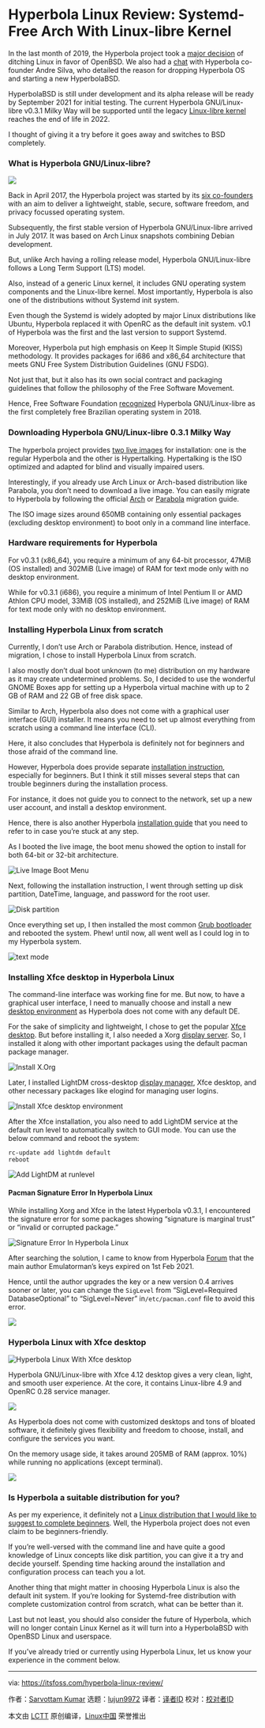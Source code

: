 [#]: subject: (Hyperbola Linux Review: Systemd-Free Arch With Linux-libre Kernel)
[#]: via: (https://itsfoss.com/hyperbola-linux-review/)
[#]: author: (Sarvottam Kumar https://itsfoss.com/author/sarvottam/)
[#]: collector: (lujun9972)
[#]: translator: ( )
[#]: reviewer: ( )
[#]: publisher: ( )
[#]: url: ( )

Hyperbola Linux Review: Systemd-Free Arch With Linux-libre Kernel
======

In the last month of 2019, the Hyperbola project took a [major decision][1] of ditching Linux in favor of OpenBSD. We also had a [chat][2] with Hyperbola co-founder Andre Silva, who detailed the reason for dropping Hyperbola OS and starting a new HyperbolaBSD.

HyperbolaBSD is still under development and its alpha release will be ready by September 2021 for initial testing. The current Hyperbola GNU/Linux-libre v0.3.1 Milky Way will be supported until the legacy [Linux-libre kernel][3] reaches the end of life in 2022.

I thought of giving it a try before it goes away and switches to BSD completely.

### What is Hyperbola GNU/Linux-libre?

![][4]

Back in April 2017, the Hyperbola project was started by its [six co-founders][5] with an aim to deliver a lightweight, stable, secure, software freedom, and privacy focussed operating system. 

Subsequently, the first stable version of Hyperbola GNU/Linux-libre arrived in July 2017. It was based on Arch Linux snapshots combining Debian development.

But, unlike Arch having a rolling release model, Hyperbola GNU/Linux-libre follows a Long Term Support (LTS) model.

Also, instead of a generic Linux kernel, it includes GNU operating system components and the Linux-libre kernel. Most importantly, Hyperbola is also one of the distributions without Systemd init system.

Even though the Systemd is widely adopted by major Linux distributions like Ubuntu, Hyperbola replaced it with OpenRC as the default init system. v0.1 of Hyperbola was the first and the last version to support Systemd.

Moreover, Hyperbola put high emphasis on Keep It Simple Stupid (KISS) methodology. It provides packages for i686 and x86_64 architecture that meets GNU Free System Distribution Guidelines (GNU FSDG).

Not just that, but it also has its own social contract and packaging guidelines that follow the philosophy of the Free Software Movement.

Hence, Free Software Foundation [recognized][6] Hyperbola GNU/Linux-libre as the first completely free Brazilian operating system in 2018.

### Downloading Hyperbola GNU/Linux-libre 0.3.1 Milky Way

The hyperbola project provides [two live images][7] for installation: one is the regular Hyperbola and the other is Hypertalking. Hypertalking is the ISO optimized and adapted for blind and visually impaired users.

Interestingly, if you already use Arch Linux or Arch-based distribution like Parabola, you don’t need to download a live image. You can easily migrate to Hyperbola by following the official [Arch][8] or [Parabola][9] migration guide.

The ISO image sizes around 650MB containing only essential packages (excluding desktop environment) to boot only in a command line interface.

### Hardware requirements for Hyperbola

For v0.3.1 (x86_64), you require a minimum of any 64-bit processor, 47MiB (OS installed) and 302MiB (Live image) of RAM for text mode only with no desktop environment.

While for v0.3.1 (i686), you require a minimum of Intel Pentium II or AMD Athlon CPU model, 33MiB (OS installed), and 252MiB (Live image) of RAM for text mode only with no desktop environment.

### Installing Hyperbola Linux from scratch

Currently, I don’t use Arch or Parabola distribution. Hence, instead of migration, I chose to install Hyperbola Linux from scratch.

I also mostly don’t dual boot unknown (to me) distribution on my hardware as it may create undetermined problems. So, I decided to use the wonderful GNOME Boxes app for setting up a Hyperbola virtual machine with up to 2 GB of RAM and 22 GB of free disk space.

Similar to Arch, Hyperbola also does not come with a graphical user interface (GUI) installer. It means you need to set up almost everything from scratch using a command line interface (CLI).

Here, it also concludes that Hyperbola is definitely not for beginners and those afraid of the command line.

However, Hyperbola does provide separate [installation instruction][10], especially for beginners. But I think it still misses several steps that can trouble beginners during the installation process.

For instance, it does not guide you to connect to the network, set up a new user account, and install a desktop environment.

Hence, there is also another Hyperbola [installation guide][11] that you need to refer to in case you’re stuck at any step.

As I booted the live image, the boot menu showed the option to install for both 64-bit or 32-bit architecture.

![Live Image Boot Menu][12]

Next, following the installation instruction, I went through setting up disk partition, DateTime, language, and password for the root user.

![Disk partition][13]

Once everything set up, I then installed the most common [Grub bootloader][14] and rebooted the system. Phew! until now, all went well as I could log in to my Hyperbola system.

![text mode][15]

### Installing Xfce desktop in Hyperbola Linux

The command-line interface was working fine for me. But now, to have a graphical user interface, I need to manually choose and install a new [desktop environment][16] as Hyperbola does not come with any default DE.

For the sake of simplicity and lightweight, I chose to get the popular [Xfce desktop][17]. But before installing it, I also needed a Xorg [display server][18]. So, I installed it along with other important packages using the default pacman package manager.

![Install X.Org][19]

Later, I installed LightDM cross-desktop [display manager][20], Xfce desktop, and other necessary packages like elogind for managing user logins.

![Install Xfce desktop environment][21]

After the Xfce installation, you also need to add LightDM service at the default run level to automatically switch to GUI mode. You can use the below command and reboot the system:

```
rc-update add lightdm default
reboot
```

![Add LightDM at runlevel][22]

#### Pacman Signature Error In Hyperbola Linux

While installing Xorg and Xfce in the latest Hyperbola v0.3.1, I encountered the signature error for some packages showing “signature is marginal trust” or “invalid or corrupted package.”

![Signature Error In Hyperbola Linux][23]

After searching the solution, I came to know from Hyperbola [Forum][24] that the main author Emulatorman’s keys expired on 1st Feb 2021.

Hence, until the author upgrades the key or a new version 0.4 arrives sooner or later, you can change the `SigLevel` from “SigLevel=Required DatabaseOptional” to “SigLevel=Never” in`/etc/pacman.conf` file to avoid this error.

![][25]

### Hyperbola Linux with Xfce desktop

![Hyperbola Linux With Xfce desktop][26]

Hyperbola GNU/Linux-libre with Xfce 4.12 desktop gives a very clean, light, and smooth user experience. At the core, it contains Linux-libre 4.9 and OpenRC 0.28 service manager.

![][27]

As Hyperbola does not come with customized desktops and tons of bloated software, it definitely gives flexibility and freedom to choose, install, and configure the services you want.

On the memory usage side, it takes around 205MB of RAM (approx. 10%) while running no applications (except terminal).

![][28]

### Is Hyperbola a suitable distribution for you?

As per my experience, it definitely not a [Linux distribution that I would like to suggest to complete beginners][29]. Well, the Hyperbola project does not even claim to be beginners-friendly.

If you’re well-versed with the command line and have quite a good knowledge of Linux concepts like disk partition, you can give it a try and decide yourself. Spending time hacking around the installation and configuration process can teach you a lot.

Another thing that might matter in choosing Hyperbola Linux is also the default init system. If you’re looking for Systemd-free distribution with complete customization control from scratch, what can be better than it.

Last but not least, you should also consider the future of Hyperbola, which will no longer contain Linux Kernel as it will turn into a HyperbolaBSD with OpenBSD Linux and userspace.

If you’ve already tried or currently using Hyperbola Linux, let us know your experience in the comment below.

--------------------------------------------------------------------------------

via: https://itsfoss.com/hyperbola-linux-review/

作者：[Sarvottam Kumar][a]
选题：[lujun9972][b]
译者：[译者ID](https://github.com/译者ID)
校对：[校对者ID](https://github.com/校对者ID)

本文由 [LCTT](https://github.com/LCTT/TranslateProject) 原创编译，[Linux中国](https://linux.cn/) 荣誉推出

[a]: https://itsfoss.com/author/sarvottam/
[b]: https://github.com/lujun9972
[1]: https://www.hyperbola.info/news/announcing-hyperbolabsd-roadmap/
[2]: https://itsfoss.com/hyperbola-linux-bsd/
[3]: https://www.fsfla.org/ikiwiki/selibre/linux-libre/
[4]: https://i2.wp.com/itsfoss.com/wp-content/uploads/2021/04/hyperbola-gnu-linux.png?resize=800%2C450&ssl=1
[5]: https://www.hyperbola.info/members/founders/
[6]: https://www.fsf.org/news/fsf-adds-hyperbola-gnu-linux-libre-to-list-of-endorsed-gnu-linux-distributions
[7]: https://wiki.hyperbola.info/doku.php?id=en:main:downloads&redirect=1
[8]: https://wiki.hyperbola.info/doku.php?id=en:migration:from_arch
[9]: https://wiki.hyperbola.info/doku.php?id=en:migration:from_parabola
[10]: https://wiki.hyperbola.info/doku.php?id=en:guide:beginners
[11]: https://wiki.hyperbola.info/doku.php?id=en:guide:installation
[12]: https://i0.wp.com/itsfoss.com/wp-content/uploads/2021/04/Live-Image-Boot-Menu.png?resize=640%2C480&ssl=1
[13]: https://i2.wp.com/itsfoss.com/wp-content/uploads/2021/04/Disk-partition.png?resize=600%2C450&ssl=1
[14]: https://itsfoss.com/what-is-grub/
[15]: https://i0.wp.com/itsfoss.com/wp-content/uploads/2021/04/text-mode.png?resize=600%2C450&ssl=1
[16]: https://itsfoss.com/what-is-desktop-environment/
[17]: https://xfce.org/
[18]: https://itsfoss.com/display-server/
[19]: https://i2.wp.com/itsfoss.com/wp-content/uploads/2021/04/Install-xorg-package.png?resize=600%2C450&ssl=1
[20]: https://itsfoss.com/display-manager/
[21]: https://i0.wp.com/itsfoss.com/wp-content/uploads/2021/04/Install-Xfce-desktop-environment-800x600.png?resize=600%2C450&ssl=1
[22]: https://i0.wp.com/itsfoss.com/wp-content/uploads/2021/04/Add-LightDM-at-runlevel.png?resize=600%2C450&ssl=1
[23]: https://i0.wp.com/itsfoss.com/wp-content/uploads/2021/04/Signature-Error-In-Hyperbola-Linux.png?resize=600%2C450&ssl=1
[24]: https://forums.hyperbola.info/viewtopic.php?id=493
[25]: https://i2.wp.com/itsfoss.com/wp-content/uploads/2021/04/Configure-pacman-SigLevel.png?resize=600%2C450&ssl=1
[26]: https://i0.wp.com/itsfoss.com/wp-content/uploads/2021/04/Hyperbola-Linux-With-Xfce-desktop.jpg?resize=800%2C450&ssl=1
[27]: https://i0.wp.com/itsfoss.com/wp-content/uploads/2021/04/Hyperbola-System-Information.jpg?resize=800%2C450&ssl=1
[28]: https://i1.wp.com/itsfoss.com/wp-content/uploads/2021/04/Memory-Usage.jpg?resize=800%2C450&ssl=1
[29]: https://itsfoss.com/best-linux-beginners/
